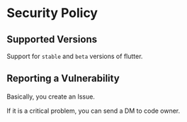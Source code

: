 # Security Policy

## Supported Versions

Support for `stable` and `beta` versions of flutter.

## Reporting a Vulnerability

Basically, you create an Issue.　

If it is a critical problem, you can send a DM to code owner.

